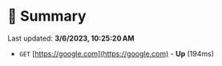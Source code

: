 # 📖 Summary
Last updated: **3/6/2023, 10:25:20 AM**

- `GET` [https://google.com](https://google.com) - **Up** (194ms)
